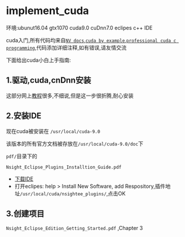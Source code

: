 # implement_cuda

环境:ubunut16.04 gtx1070 cuda9.0 cuDnn7.0 eclipes c++ IDE

cuda入门,所有代码均来自[`NV docs`](https://docs.nvidia.com/cuda/),[`cuda by example`](https://developer.download.nvidia.com/books/cuda-by-example/cuda-by-example-sample.pdf),[`professional cuda c programming`](http://www.hds.bme.hu/~fhegedus/C++/Professional%20CUDA%20C%20Programming.pdf),代码添加详细注释,如有错误,请友情交流

下面给出cuda小白上手指南:

## 1.驱动,cuda,cnDnn安装

这部分网上[教程](http://www.52nlp.cn/%E6%B7%B1%E5%BA%A6%E5%AD%A6%E4%B9%A0%E6%9C%8D%E5%8A%A1%E5%99%A8%E7%8E%AF%E5%A2%83%E9%85%8D%E7%BD%AE-ubuntu17-04-nvidia-gtx-1080-cuda-9-0-cudnn-7-0-tensorflow-1-3)很多,不细说,但是这一步很折腾,耐心安装

## 2.安装IDE

现在cuda被安装在 `/usr/local/cuda-9.0`

该版本的所有官方文档被存放在`/usr/local/cuda-9.0/doc`下

`pdf/`目录下的

`Nsight_Eclipse_Plugins_Installtion_Guide.pdf`

- [下载IDE](http://www.eclipse.org/downloads/download.php?file=/technology/epp/downloads/release/luna/SR2/eclipse-cpp-luna-SR2-linux-gtk-x86_64.tar.gz)
- 打开eclipes: help > Install New Software, add Respository,插件地址`/usr/local/cuda/nsightee_plugins/`,点击OK

## 3.创建项目

 `Nsight_Eclipse_Edition_Getting_Started.pdf` ,Chapter 3







